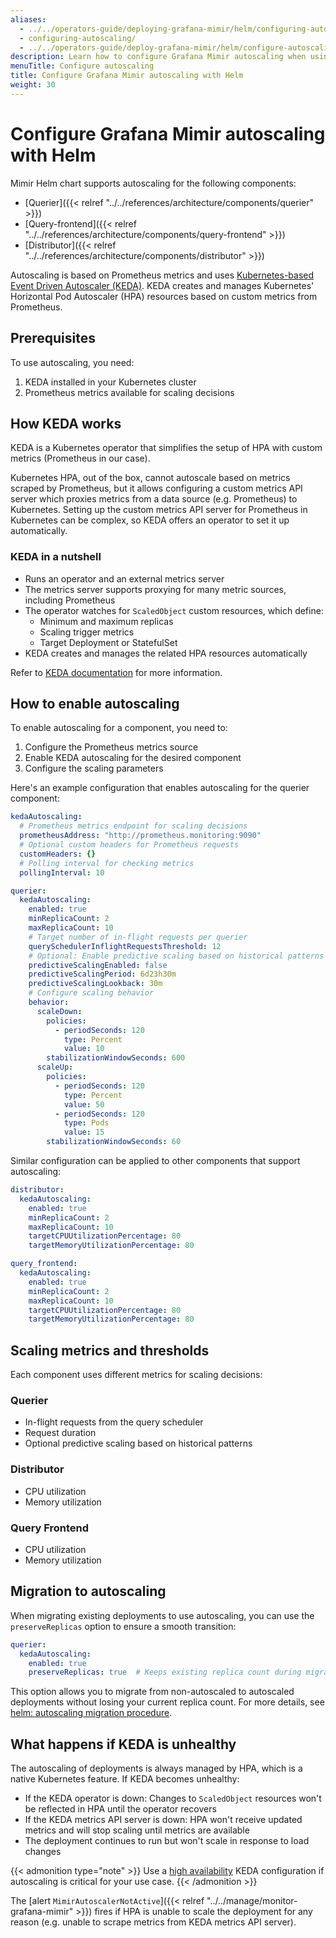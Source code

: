 ```yaml
---
aliases:
  - ../../operators-guide/deploying-grafana-mimir/helm/configuring-autoscaling/
  - configuring-autoscaling/
  - ../../operators-guide/deploy-grafana-mimir/helm/configure-autoscaling/
description: Learn how to configure Grafana Mimir autoscaling when using Helm.
menuTitle: Configure autoscaling
title: Configure Grafana Mimir autoscaling with Helm
weight: 30
---
```


# Configure Grafana Mimir autoscaling with Helm

Mimir Helm chart supports autoscaling for the following components:

- [Querier]({{< relref "../../references/architecture/components/querier" >}})
- [Query-frontend]({{< relref "../../references/architecture/components/query-frontend" >}})
- [Distributor]({{< relref "../../references/architecture/components/distributor" >}})

Autoscaling is based on Prometheus metrics and uses [Kubernetes-based Event Driven Autoscaler (KEDA)](https://keda.sh). KEDA creates and manages Kubernetes' Horizontal Pod Autoscaler (HPA) resources based on custom metrics from Prometheus.

## Prerequisites

To use autoscaling, you need:

1. KEDA installed in your Kubernetes cluster
2. Prometheus metrics available for scaling decisions

## How KEDA works

KEDA is a Kubernetes operator that simplifies the setup of HPA with custom metrics (Prometheus in our case).

Kubernetes HPA, out of the box, cannot autoscale based on metrics scraped by Prometheus, but it allows configuring a custom metrics API server which proxies metrics from a data source (e.g. Prometheus) to Kubernetes. Setting up the custom metrics API server for Prometheus in Kubernetes can be complex, so KEDA offers an operator to set it up automatically.

### KEDA in a nutshell

- Runs an operator and an external metrics server
- The metrics server supports proxying for many metric sources, including Prometheus
- The operator watches for `ScaledObject` custom resources, which define:
  - Minimum and maximum replicas
  - Scaling trigger metrics
  - Target Deployment or StatefulSet
- KEDA creates and manages the related HPA resources automatically

Refer to [KEDA documentation](https://keda.sh) for more information.

## How to enable autoscaling

To enable autoscaling for a component, you need to:

1. Configure the Prometheus metrics source
2. Enable KEDA autoscaling for the desired component
3. Configure the scaling parameters

Here's an example configuration that enables autoscaling for the querier component:

```yaml
kedaAutoscaling:
  # Prometheus metrics endpoint for scaling decisions
  prometheusAddress: "http://prometheus.monitoring:9090"
  # Optional custom headers for Prometheus requests
  customHeaders: {}
  # Polling interval for checking metrics
  pollingInterval: 10

querier:
  kedaAutoscaling:
    enabled: true
    minReplicaCount: 2
    maxReplicaCount: 10
    # Target number of in-flight requests per querier
    querySchedulerInflightRequestsThreshold: 12
    # Optional: Enable predictive scaling based on historical patterns
    predictiveScalingEnabled: false
    predictiveScalingPeriod: 6d23h30m
    predictiveScalingLookback: 30m
    # Configure scaling behavior
    behavior:
      scaleDown:
        policies:
          - periodSeconds: 120
            type: Percent
            value: 10
        stabilizationWindowSeconds: 600
      scaleUp:
        policies:
          - periodSeconds: 120
            type: Percent
            value: 50
          - periodSeconds: 120
            type: Pods
            value: 15
        stabilizationWindowSeconds: 60
```

Similar configuration can be applied to other components that support autoscaling:

```yaml
distributor:
  kedaAutoscaling:
    enabled: true
    minReplicaCount: 2
    maxReplicaCount: 10
    targetCPUUtilizationPercentage: 80
    targetMemoryUtilizationPercentage: 80

query_frontend:
  kedaAutoscaling:
    enabled: true
    minReplicaCount: 2
    maxReplicaCount: 10
    targetCPUUtilizationPercentage: 80
    targetMemoryUtilizationPercentage: 80
```

## Scaling metrics and thresholds

Each component uses different metrics for scaling decisions:

### Querier
- In-flight requests from the query scheduler
- Request duration
- Optional predictive scaling based on historical patterns

### Distributor
- CPU utilization
- Memory utilization

### Query Frontend
- CPU utilization
- Memory utilization

## Migration to autoscaling

When migrating existing deployments to use autoscaling, you can use the `preserveReplicas` option to ensure a smooth transition:

```yaml
querier:
  kedaAutoscaling:
    enabled: true
    preserveReplicas: true  # Keeps existing replica count during migration
```

This option allows you to migrate from non-autoscaled to autoscaled deployments without losing your current replica count. For more details, see [helm: autoscaling migration procedure](https://github.com/grafana/mimir/issues/7367).

## What happens if KEDA is unhealthy

The autoscaling of deployments is always managed by HPA, which is a native Kubernetes feature. If KEDA becomes unhealthy:

- If the KEDA operator is down: Changes to `ScaledObject` resources won't be reflected in HPA until the operator recovers
- If the KEDA metrics API server is down: HPA won't receive updated metrics and will stop scaling until metrics are available
- The deployment continues to run but won't scale in response to load changes

{{< admonition type="note" >}}
Use a [high availability](https://keda.sh/docs/latest/operate/cluster/#high-availability) KEDA configuration if autoscaling is critical for your use case.
{{< /admonition >}}

The [alert `MimirAutoscalerNotActive`]({{< relref "../../manage/monitor-grafana-mimir" >}}) fires if HPA is unable to scale the deployment for any reason (e.g. unable to scrape metrics from KEDA metrics API server). 